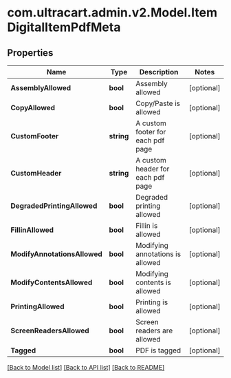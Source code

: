 
# com.ultracart.admin.v2.Model.ItemDigitalItemPdfMeta

## Properties

Name | Type | Description | Notes
------------ | ------------- | ------------- | -------------
**AssemblyAllowed** | **bool** | Assembly allowed | [optional] 
**CopyAllowed** | **bool** | Copy/Paste is allowed | [optional] 
**CustomFooter** | **string** | A custom footer for each pdf page | [optional] 
**CustomHeader** | **string** | A custom header for each pdf page | [optional] 
**DegradedPrintingAllowed** | **bool** | Degraded printing allowed | [optional] 
**FillinAllowed** | **bool** | Fillin is allowed | [optional] 
**ModifyAnnotationsAllowed** | **bool** | Modifying annotations is allowed | [optional] 
**ModifyContentsAllowed** | **bool** | Modifying contents is allowed | [optional] 
**PrintingAllowed** | **bool** | Printing is allowed | [optional] 
**ScreenReadersAllowed** | **bool** | Screen readers are allowed | [optional] 
**Tagged** | **bool** | PDF is tagged | [optional] 

[[Back to Model list]](../README.md#documentation-for-models)
[[Back to API list]](../README.md#documentation-for-api-endpoints)
[[Back to README]](../README.md)

